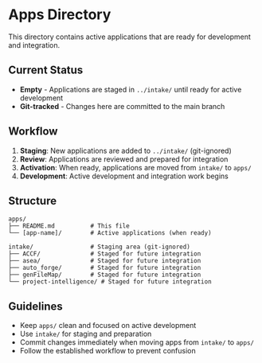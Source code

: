 # Apps Directory

This directory contains active applications that are ready for development and integration.

## Current Status

- **Empty** - Applications are staged in `../intake/` until ready for active development
- **Git-tracked** - Changes here are committed to the main branch

## Workflow

1. **Staging**: New applications are added to `../intake/` (git-ignored)
2. **Review**: Applications are reviewed and prepared for integration
3. **Activation**: When ready, applications are moved from `intake/` to `apps/`
4. **Development**: Active development and integration work begins

## Structure

```
apps/
├── README.md          # This file
└── [app-name]/        # Active applications (when ready)

intake/                # Staging area (git-ignored)
├── ACCF/              # Staged for future integration
├── asea/              # Staged for future integration
├── auto_forge/        # Staged for future integration
├── genFileMap/        # Staged for future integration
└── project-intelligence/ # Staged for future integration
```

## Guidelines

- Keep `apps/` clean and focused on active development
- Use `intake/` for staging and preparation
- Commit changes immediately when moving apps from `intake/` to `apps/`
- Follow the established workflow to prevent confusion
